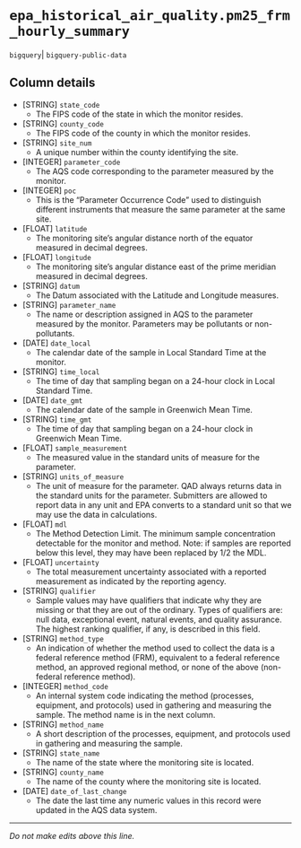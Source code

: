 # `epa_historical_air_quality.pm25_frm_hourly_summary`
`bigquery`| `bigquery-public-data`

## Column details
* [STRING]    `state_code`
  - The FIPS code of the state in which the monitor resides.
* [STRING]    `county_code`
  - The FIPS code of the county in which the monitor resides.
* [STRING]    `site_num`
  - A unique number within the county identifying the site.
* [INTEGER]   `parameter_code`
  - The AQS code corresponding to the parameter measured by the monitor.
* [INTEGER]   `poc`
  - This is the “Parameter Occurrence Code” used to distinguish different instruments that measure the same parameter at the same site.
* [FLOAT]     `latitude`
  - The monitoring site’s angular distance north of the equator measured in decimal degrees.
* [FLOAT]     `longitude`
  - The monitoring site’s angular distance east of the prime meridian measured in decimal degrees.
* [STRING]    `datum`
  - The Datum associated with the Latitude and Longitude measures.
* [STRING]    `parameter_name`
  - The name or description assigned in AQS to the parameter measured by the monitor. Parameters may be pollutants or non-pollutants.
* [DATE]      `date_local`
  - The calendar date of the sample in Local Standard Time at the monitor.
* [STRING]    `time_local`
  - The time of day that sampling began on a 24-hour clock in Local Standard Time.
* [DATE]      `date_gmt`
  - The calendar date of the sample in Greenwich Mean Time.
* [STRING]    `time_gmt`
  - The time of day that sampling began on a 24-hour clock in Greenwich Mean Time.
* [FLOAT]     `sample_measurement`
  - The measured value in the standard units of measure for the parameter.
* [STRING]    `units_of_measure`
  - The unit of measure for the parameter. QAD always returns data in the standard units for the parameter. Submitters are allowed to report data in any unit and EPA converts to a standard unit so that we may use the data in calculations.
* [FLOAT]     `mdl`
  - The Method Detection Limit. The minimum sample concentration detectable for the monitor and method. Note: if samples are reported below this level, they may have been replaced by 1/2 the MDL.
* [FLOAT]     `uncertainty`
  - The total measurement uncertainty associated with a reported measurement as indicated by the reporting agency.
* [STRING]    `qualifier`
  - Sample values may have qualifiers that indicate why they are missing or that they are out of the ordinary. Types of qualifiers are: null data, exceptional event, natural events, and quality assurance. The highest ranking qualifier, if any, is described in this field.
* [STRING]    `method_type`
  - An indication of whether the method used to collect the data is a federal reference method (FRM), equivalent to a federal reference method, an approved regional method, or none of the above (non-federal reference method).
* [INTEGER]   `method_code`
  - An internal system code indicating the method (processes, equipment, and protocols) used in gathering and measuring the sample. The method name is in the next column.
* [STRING]    `method_name`
  - A short description of the processes, equipment, and protocols used in gathering and measuring the sample.
* [STRING]    `state_name`
  - The name of the state where the monitoring site is located.
* [STRING]    `county_name`
  - The name of the county where the monitoring site is located.
* [DATE]      `date_of_last_change`
  - The date the last time any numeric values in this record were updated in the AQS data system.

-------------------------------------------------------------------------------
*Do not make edits above this line.*
